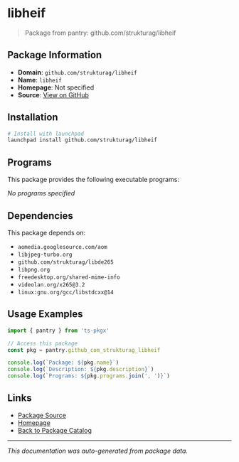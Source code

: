 # libheif

> Package from pantry: github.com/strukturag/libheif

## Package Information

- **Domain**: `github.com/strukturag/libheif`
- **Name**: `libheif`
- **Homepage**: Not specified
- **Source**: [View on GitHub](https://github.com/pkgxdev/pantry/tree/main/projects/github.com/strukturag/libheif/package.yml)

## Installation

```bash
# Install with launchpad
launchpad install github.com/strukturag/libheif
```

## Programs

This package provides the following executable programs:

*No programs specified*

## Dependencies

This package depends on:

- `aomedia.googlesource.com/aom`
- `libjpeg-turbo.org`
- `github.com/strukturag/libde265`
- `libpng.org`
- `freedesktop.org/shared-mime-info`
- `videolan.org/x265@3.2`
- `linux:gnu.org/gcc/libstdcxx@14`

## Usage Examples

```typescript
import { pantry } from 'ts-pkgx'

// Access this package
const pkg = pantry.github_com_strukturag_libheif

console.log(`Package: ${pkg.name}`)
console.log(`Description: ${pkg.description}`)
console.log(`Programs: ${pkg.programs.join(', ')}`)
```

## Links

- [Package Source](https://github.com/pkgxdev/pantry/tree/main/projects/github.com/strukturag/libheif/package.yml)
- [Homepage](#)
- [Back to Package Catalog](../package-catalog.md)

---

*This documentation was auto-generated from package data.*
